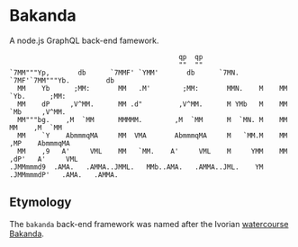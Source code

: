 # Bakanda

A node.js GraphQL back-end famework.

```
                                          qp  qp
                                          ""  ""
`7MM"""Yp,       db      `7MMF' `YMM'       db      `7MN.   `7MF'`7MM"""Yb.         db
  MM    Yb      ;MM:       MM   .M'        ;MM:       MMN.    M    MM    `Yb.      ;MM:
  MM    dP     ,V^MM.      MM .d"         ,V^MM.      M YMb   M    MM     `Mb     ,V^MM.
  MM"""bg.    ,M  `MM      MMMMM.        ,M  `MM      M  `MN. M    MM      MM    ,M  `MM
  MM    `Y    AbmmmqMA     MM  VMA       AbmmmqMA     M   `MM.M    MM     ,MP    AbmmmqMA
  MM    ,9   A'     VML    MM   `MM.    A'     VML    M     YMM    MM    ,dP'   A'     VML
.JMMmmmd9  .AMA.   .AMMA..JMML.   MMb..AMA.   .AMMA..JML.    YM  .JMMmmmdP'   .AMA.   .AMMA.

```

## Etymology

The `bakanda` back-end framework was named after the Ivorian
[watercourse](https://en.wikipedia.org/wiki/Watercourse)
[Bakanda](https://ceb.wikipedia.org/wiki/Bakanda).

